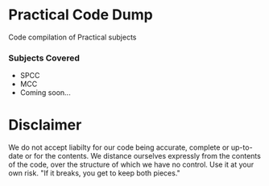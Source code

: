 # Practical Code Dump

Code compilation of Practical subjects

### Subjects Covered

* SPCC
* MCC
* Coming soon...

# Disclaimer

We do not accept liabilty for our code being accurate, complete or up-to-date or for the contents. We distance ourselves expressly from the contents of the code, over the structure of which we have no control. Use it at your own risk.
"If it breaks, you get to keep both pieces."
